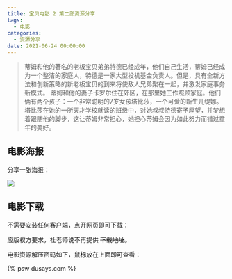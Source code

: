 ```yaml
---
title: 宝贝电影 2 第二部资源分享
tags:
  - 电影
categories:
  - 资源分享
date: 2021-06-24 00:00:00
---
```


> 蒂姆和他的著名的老板宝贝弟弟特德已经成年，他们自己生活，蒂姆已经成为一个整洁的家庭人，特德是一家大型投机基金负责人。但是，具有全新方法和创新策略的新老板宝贝的到来将使敌人兄弟聚在一起，并激发家庭事务新模式。 蒂姆和他的妻子卡罗尔住在郊区，在那里她工作照顾家庭。他们俩有两个孩子：一个非常聪明的7岁女孩塔比莎，一个可爱的新生儿缇娜。塔比莎在她的一所天才学校就读的班级中，对她叔叔特德寄予厚望，并梦想着跟随他的脚步，这让蒂姆非常担心，她担心蒂姆会因为如此努力而错过童年的美好。

<!-- more -->

## 电影海报

分享一张海报：

![](https://cdn.dusays.com/2021/06/355-1.jpg)

## 电影下载

不需要安装任何客户端，点开网页即可下载：

应版权方要求，杜老师说不再提供 ~~下载地址~~。

电影资源解压密码如下，鼠标放在上面即可查看：

{% psw dusays.com %}
